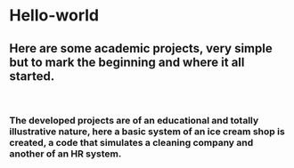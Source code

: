 # Hello-world
## Here are some academic projects, very simple but to mark the beginning and where it all started.
<br/>

### The developed projects are of an educational and totally illustrative nature, here a basic system of an ice cream shop is created, a code that simulates a cleaning company and another of an HR system.
